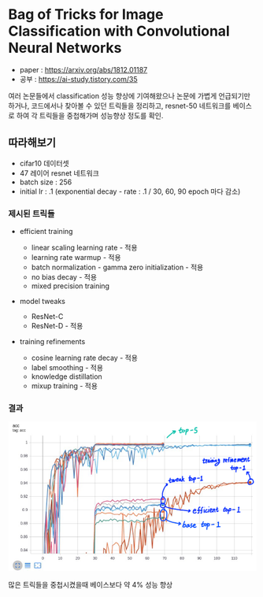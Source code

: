 # Bag of Tricks for Image Classification with Convolutional Neural Networks

* paper : <https://arxiv.org/abs/1812.01187>
* 공부 : <https://ai-study.tistory.com/35>

 여러 논문들에서 classification 성능 향상에 기여해왔으나 논문에 가볍게 언급되기만 하거나, 코드에서나 찾아볼 수 있던 트릭들을 정리하고,
 resnet-50 네트워크를 베이스로 하여 각 트릭들을 중첩해가며 성능향상 정도를 확인.
 
 
## 따라해보기
* cifar10 데이터셋
* 47 레이어 resnet 네트워크
* batch size : 256
* initial lr : .1 (exponential decay - rate : .1 / 30, 60, 90 epoch 마다 감소)
 
### 제시된 트릭들
* efficient training
  * linear scaling learning rate - 적용
  * learning rate warmup - 적용
  * batch normalization - gamma zero initialization - 적용
  * no bias decay - 적용
  * mixed precision training

* model tweaks
  * ResNet-C
  * ResNet-D - 적용
  
* training refinements
  * cosine learning rate decay - 적용
  * label smoothing - 적용
  * knowledge distillation
  * mixup training - 적용
  
### 결과
![acc graph](tricks_result.png)

많은 트릭들을 중첩시켰을때 베이스보다 약 4% 성능 향상
